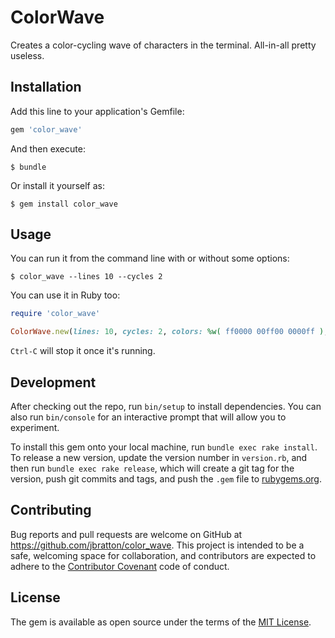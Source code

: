 # ColorWave

Creates a color-cycling wave of characters in the terminal. All-in-all pretty useless.

## Installation

Add this line to your application's Gemfile:
```ruby
gem 'color_wave'
```

And then execute:

    $ bundle

Or install it yourself as:

    $ gem install color_wave

## Usage

You can run it from the command line with or without some options:

    $ color_wave --lines 10 --cycles 2

You can use it in Ruby too:
```ruby
require 'color_wave'

ColorWave.new(lines: 10, cycles: 2, colors: %w( ff0000 00ff00 0000ff ), chars: %w( _ / ^ \ )).run
```

`Ctrl-C` will stop it once it's running.

## Development

After checking out the repo, run `bin/setup` to install dependencies. You can also run `bin/console` for an interactive prompt that will allow you to experiment.

To install this gem onto your local machine, run `bundle exec rake install`. To release a new version, update the version number in `version.rb`, and then run `bundle exec rake release`, which will create a git tag for the version, push git commits and tags, and push the `.gem` file to [rubygems.org](https://rubygems.org).

## Contributing

Bug reports and pull requests are welcome on GitHub at https://github.com/jbratton/color_wave. This project is intended to be a safe, welcoming space for collaboration, and contributors are expected to adhere to the [Contributor Covenant](http://contributor-covenant.org) code of conduct.

## License

The gem is available as open source under the terms of the [MIT License](http://opensource.org/licenses/MIT).

